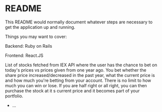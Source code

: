 # README

This README would normally document whatever steps are necessary to get the
application up and running.

Things you may want to cover:

Backend: Ruby on Rails

Frontend: React.JS

List of stocks fetched from IEX API where the user has the chance to bet on today's prices vs prices given from one year ago. You bet whether the share price increased/decreased in the past year, what the current price is and how much you're betting from your account. There is no limit to how much you can win or lose. If you are half right or all right, you can then purchase the stock at it s current price and it becomes part of your portfolio. 

* ...
